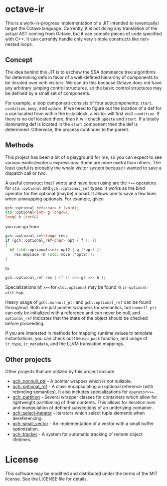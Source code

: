 # octave-ir

This is a work-in-progress implementation of a JIT intended to (eventually) target the Octave language. Currently, it is not doing any translation of the actual AST coming from Octave, but it can compile pieces of code specified with C++. It can currently handle only very simple constructs like non-nested loops.

## Concept

The idea behind this JIT is to eschew the SSA dominance tree algorithms for determining defs in favor of a well-defined hierarchy of components to be iterated over with visitors. We can do this because Octave does not have any arbitrary jumping control structures, so the basic control structures may be defined by a small set of components. 

For example, a loop component consists of four subcomponents: `start`, `condition`, `body`, and `update`. If we need to figure out the location of a def for a use located from within the `body` block, a visitor will first visit `condition`. If there is no def located there, then it will check `update` and `start`. If a totally dominating def is located in the `start` component then the def is determined. Otherwise, the process continues to the parent.

## Methods

This project has been a bit of a playground for me, so you can expect to see various exotic/esoteric expressions. Some are more useful than others. The least useful is probably the whole visitor system because I wanted to save a dispatch call or two.

A useful construct that I wrote and have been using are the `>>=` operators for `std::optional` and `gch::optional_ref` types. It works as the bind operator for the optional (maybe) monad. It allows one to save a few lines when unwrapping optionals. For example, given 

```c++
gch::optional_ref<char> f (void);
std::optional<int> g (char&);
long& h (int&&)
```

you can go from 

```c++
gch::optional_ref<long> res;
if (gch::optional_ref<char> opt { f () })
{
  if (std::optional<int> opt2 { g (*opt) })
    res.emplace (h (std::move (*opt2)));
}
```

to

```c++
gch::optional_ref res { (f () >>= g) >>= h };
```

Specializations of `>>=` for `std::optional` may be found in `ir-optional-util.hpp`.

Heavy usage of `gch::nonnull_ptr` and `gch::optional_ref` can be found throughout. Both are just pointer wrappers for semantics, but `nonnull_ptr` can only be initialized with a reference and can never be null, and `optional_ref` indicates that the state of the object should be checked before proceeding.

If you are interested in methods for mapping runtime values to template instantiations, you can check out the `map_pack` function, and usage of `ir_type`, `ir_metadata`, and the LLVM translation mappings.

## Other projects

Other projects that are utilized by this project include 

- [gch::nonnull_ptr](https://github.com/gharveymn/nonnull_ptr) - A pointer wrapper which is not nullable.
- [gch::optional_ref](https://github.com/gharveymn/optional_ref) - A class encapsulating an optional reference (with rebinding semantics). It also includes specializations for `operator>>=`.
- [gch::partition](https://github.com/gharveymn/partition) - Several wrapper classes for containers which allow for lightweight partitioning of their contents. This allows for iteration over and manipulation of defined subsections of an underlying container.
- [gch::select-iterator](https://github.com/gharveymn/select-iterator) - Iterators which select tuple elements when dereferencing.
- [gch::small_vector](https://github.com/gharveymn/small_vector) - An implementation of a vector with a small buffer optimization.
- [gch::tracker](https://github.com/gharveymn/tracker) - A system for automatic tracking of remote object lifetimes.

# License

This software may be modified and distributed under the terms of the MIT license. See the LICENSE file for details.
